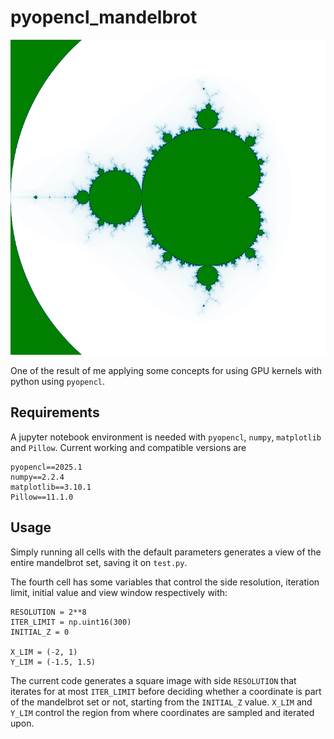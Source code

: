 # pyopencl_mandelbrot

![alt text][test_image]

[test_image]: https://github.com/elvismello/pyopencl_mandelbrot/blob/main/test.png "mandelbrot test"

One of the result of me applying some concepts for using GPU kernels with python using ```pyopencl```.

## Requirements

A jupyter notebook environment is needed with ```pyopencl```, ```numpy```, ```matplotlib``` and ```Pillow```. Current working and compatible versions are

```
pyopencl==2025.1
numpy==2.2.4
matplotlib==3.10.1
Pillow==11.1.0
```


## Usage

Simply running all cells with the default parameters generates a view of the entire mandelbrot set, saving it on ```test.py```.

The fourth cell has some variables that control the side resolution, iteration limit, initial value and view window respectively with:
```
RESOLUTION = 2**8
ITER_LIMIT = np.uint16(300)
INITIAL_Z = 0

X_LIM = (-2, 1)
Y_LIM = (-1.5, 1.5)
```

The current code generates a square image with side ```RESOLUTION``` that iterates for at most ```ITER_LIMIT``` before deciding whether a coordinate is part of the mandelbrot set or not, starting from the ```INITIAL_Z``` value. ```X_LIM``` and ```Y_LIM``` control the region from where coordinates are sampled and iterated upon.
